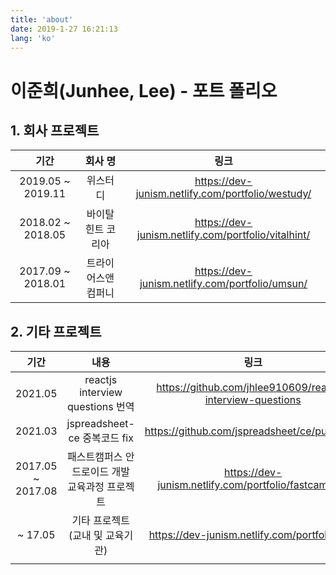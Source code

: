 ```yaml
---
title: 'about'
date: 2019-1-27 16:21:13
lang: 'ko'
---
```


# 이준희(Junhee, Lee) - 포트 폴리오

## 1. 회사 프로젝트

|       기간        |      회사 명       |                        링크                         |
| :---------------: | :----------------: | :-------------------------------------------------: |
| 2019.05 ~ 2019.11 |      위스터디      |  https://dev-junism.netlify.com/portfolio/westudy/  |
| 2018.02 ~ 2018.05 | 바이탈힌트 코리아  | https://dev-junism.netlify.com/portfolio/vitalhint/ |
| 2017.09 ~ 2018.01 | 트라이어스앤컴퍼니 |   https://dev-junism.netlify.com/portfolio/umsun/   |



## 2. 기타 프로젝트 

|       기간        |                      내용                      |                         링크                         |
| :---------------: | :--------------------------------------------: | :--------------------------------------------------: |
| 2021.05 | reactjs interview questions 번역 | https://github.com/jhlee910609/reactjs-interview-questions |
| 2021.03 | jspreadsheet-ce 중복코드 fix | https://github.com/jspreadsheet/ce/pull/1305 |
| 2017.05 ~ 2017.08 | 패스트캠퍼스 안드로이드 개발 교육과정 프로젝트 | https://dev-junism.netlify.com/portfolio/fastcampus/ |
|      ~ 17.05      |        기타 프로젝트(교내 및 교육기관)         |    https://dev-junism.netlify.com/portfolio/etc/     |
|                   |                                                |                                                      |

